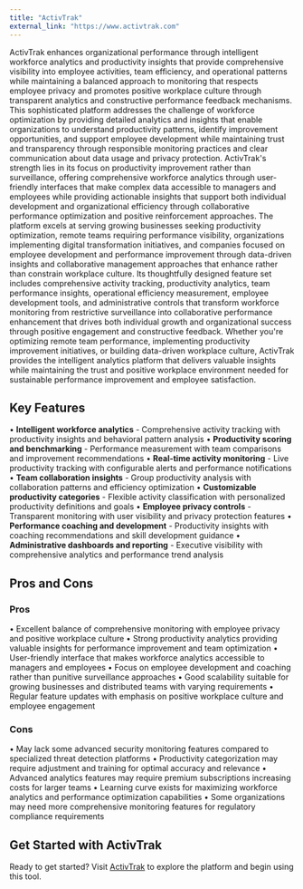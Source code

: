 ```yaml
---
title: "ActivTrak"
external_link: "https://www.activtrak.com"
---
```

ActivTrak enhances organizational performance through intelligent workforce analytics and productivity insights that provide comprehensive visibility into employee activities, team efficiency, and operational patterns while maintaining a balanced approach to monitoring that respects employee privacy and promotes positive workplace culture through transparent analytics and constructive performance feedback mechanisms. This sophisticated platform addresses the challenge of workforce optimization by providing detailed analytics and insights that enable organizations to understand productivity patterns, identify improvement opportunities, and support employee development while maintaining trust and transparency through responsible monitoring practices and clear communication about data usage and privacy protection. ActivTrak's strength lies in its focus on productivity improvement rather than surveillance, offering comprehensive workforce analytics through user-friendly interfaces that make complex data accessible to managers and employees while providing actionable insights that support both individual development and organizational efficiency through collaborative performance optimization and positive reinforcement approaches. The platform excels at serving growing businesses seeking productivity optimization, remote teams requiring performance visibility, organizations implementing digital transformation initiatives, and companies focused on employee development and performance improvement through data-driven insights and collaborative management approaches that enhance rather than constrain workplace culture. Its thoughtfully designed feature set includes comprehensive activity tracking, productivity analytics, team performance insights, operational efficiency measurement, employee development tools, and administrative controls that transform workforce monitoring from restrictive surveillance into collaborative performance enhancement that drives both individual growth and organizational success through positive engagement and constructive feedback. Whether you're optimizing remote team performance, implementing productivity improvement initiatives, or building data-driven workplace culture, ActivTrak provides the intelligent analytics platform that delivers valuable insights while maintaining the trust and positive workplace environment needed for sustainable performance improvement and employee satisfaction.

## Key Features

• **Intelligent workforce analytics** - Comprehensive activity tracking with productivity insights and behavioral pattern analysis
• **Productivity scoring and benchmarking** - Performance measurement with team comparisons and improvement recommendations
• **Real-time activity monitoring** - Live productivity tracking with configurable alerts and performance notifications
• **Team collaboration insights** - Group productivity analysis with collaboration patterns and efficiency optimization
• **Customizable productivity categories** - Flexible activity classification with personalized productivity definitions and goals
• **Employee privacy controls** - Transparent monitoring with user visibility and privacy protection features
• **Performance coaching and development** - Productivity insights with coaching recommendations and skill development guidance
• **Administrative dashboards and reporting** - Executive visibility with comprehensive analytics and performance trend analysis

## Pros and Cons

### Pros
• Excellent balance of comprehensive monitoring with employee privacy and positive workplace culture
• Strong productivity analytics providing valuable insights for performance improvement and team optimization
• User-friendly interface that makes workforce analytics accessible to managers and employees
• Focus on employee development and coaching rather than punitive surveillance approaches
• Good scalability suitable for growing businesses and distributed teams with varying requirements
• Regular feature updates with emphasis on positive workplace culture and employee engagement

### Cons
• May lack some advanced security monitoring features compared to specialized threat detection platforms
• Productivity categorization may require adjustment and training for optimal accuracy and relevance
• Advanced analytics features may require premium subscriptions increasing costs for larger teams
• Learning curve exists for maximizing workforce analytics and performance optimization capabilities
• Some organizations may need more comprehensive monitoring features for regulatory compliance requirements

## Get Started with ActivTrak

Ready to get started? Visit [ActivTrak](https://www.activtrak.com) to explore the platform and begin using this tool.